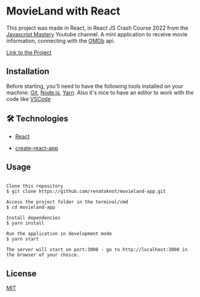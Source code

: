 # MovieLand with React

This project was made in React, in React JS Crash Course 2022 from the [Javascript Mastery](https://www.youtube.com/channel/UCmXmlB4-HJytD7wek0Uo97A) Youtube channel.
A mini application to receive movie information, connecting with the [OMDb](http://www.omdbapi.com/) api.

[Link to the Project](https://movieland-renato.netlify.app/)

## Installation

Before starting, you'll need to have the following tools installed on your machine:
[Git](https://git-scm.com), [Node.js](https://nodejs.org/en/), [Yarn](https://classic.yarnpkg.com/en/docs/install#windows-stable).
Also it's nice to have an editor to work with the code like [VSCode](https://code.visualstudio.com/)

## 🛠 Technologies

- [React](https://reactjs.org/)

- [create-react-app](https://github.com/facebook/create-react-app)

## Usage

```

Clone this repository
$ git clone https://github.com/renatoknot/movieland-app.git

Access the project folder in the terminal/cmd
$ cd movieland-app

Install dependencies
$ yarn install

Run the application in development mode
$ yarn start

The server will start on port:3000 - go to http://localhost:3000 in the browser of your choice.

```

## License

[MIT](https://choosealicense.com/licenses/mit/)
